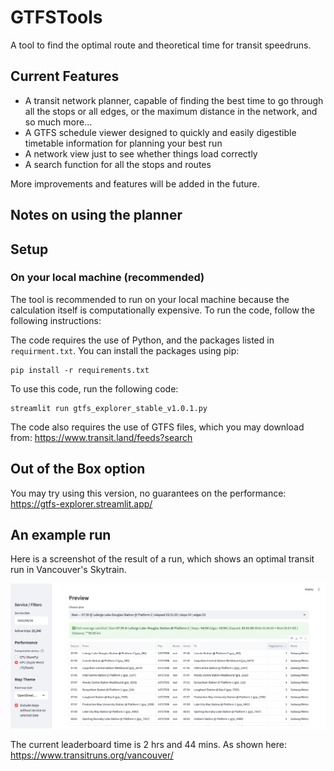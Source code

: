 # GTFSTools

A tool to find the optimal route and theoretical time for transit speedruns.

## Current Features
- A transit network planner, capable of finding the best time to go through all the stops or all edges, or the maximum distance in the network, and so much more...
- A GTFS schedule viewer designed to quickly and easily digestible timetable information for planning your best run
- A network view just to see whether things load correctly
- A search function for all the stops and routes

More improvements and features will be added in the future.

## Notes on using the planner


## Setup

### On your local machine (recommended)
The tool is recommended to run on your local machine because the calculation itself is computationally expensive. To run the code, follow the following instructions:


The code requires the use of Python, and the packages listed in `requirment.txt`. 
You can install the packages using pip:

```
pip install -r requirements.txt
``` 

To use this code, run the following code:
```
streamlit run gtfs_explorer_stable_v1.0.1.py
```

The code also requires the use of GTFS files, which you may download from: https://www.transit.land/feeds?search

## Out of the Box option
You may try using this version, no guarantees on the performance: https://gtfs-explorer.streamlit.app/


## An example run
Here is a screenshot of the result of a run, which shows an optimal transit run in Vancouver's Skytrain.

![](<screenshots/Screenshot 2025-09-18 at 14.46.42.png>)

The current leaderboard time is 2 hrs and 44 mins. As shown here: https://www.transitruns.org/vancouver/


